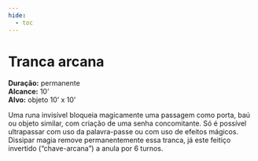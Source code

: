 ```yaml
---
hide:
  - toc
---
```


# Tranca arcana

**Duração:** permanente  
**Alcance:** 10’  
**Alvo:** objeto 10’ x 10’  

Uma runa invisível bloqueia magicamente uma passagem como porta, baú ou objeto similar, com criação de uma senha concomitante. Só é possível ultrapassar com uso da palavra-passe ou com uso de efeitos mágicos. Dissipar magia remove permanentemente essa tranca, já este feitiço invertido (“chave-arcana”) a anula por 6 turnos.